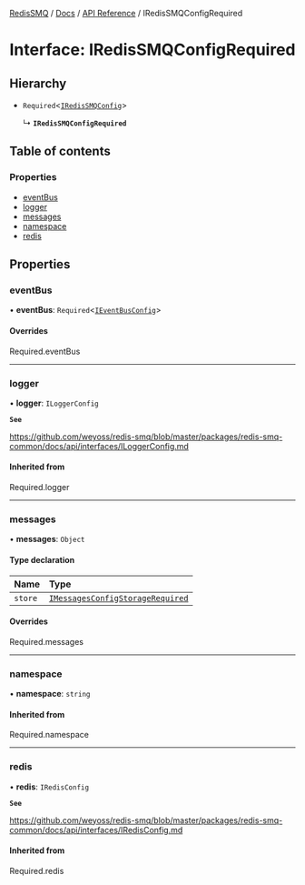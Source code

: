 [RedisSMQ](../../../README.md) / [Docs](../../README.md) / [API Reference](../README.md) / IRedisSMQConfigRequired

# Interface: IRedisSMQConfigRequired

## Hierarchy

- `Required`\<[`IRedisSMQConfig`](IRedisSMQConfig.md)\>

  ↳ **`IRedisSMQConfigRequired`**

## Table of contents

### Properties

- [eventBus](IRedisSMQConfigRequired.md#eventbus)
- [logger](IRedisSMQConfigRequired.md#logger)
- [messages](IRedisSMQConfigRequired.md#messages)
- [namespace](IRedisSMQConfigRequired.md#namespace)
- [redis](IRedisSMQConfigRequired.md#redis)

## Properties

### eventBus

• **eventBus**: `Required`\<[`IEventBusConfig`](IEventBusConfig.md)\>

#### Overrides

Required.eventBus

___

### logger

• **logger**: `ILoggerConfig`

**`See`**

https://github.com/weyoss/redis-smq/blob/master/packages/redis-smq-common/docs/api/interfaces/ILoggerConfig.md

#### Inherited from

Required.logger

___

### messages

• **messages**: `Object`

#### Type declaration

| Name | Type |
| :------ | :------ |
| `store` | [`IMessagesConfigStorageRequired`](IMessagesConfigStorageRequired.md) |

#### Overrides

Required.messages

___

### namespace

• **namespace**: `string`

#### Inherited from

Required.namespace

___

### redis

• **redis**: `IRedisConfig`

**`See`**

https://github.com/weyoss/redis-smq/blob/master/packages/redis-smq-common/docs/api/interfaces/IRedisConfig.md

#### Inherited from

Required.redis
